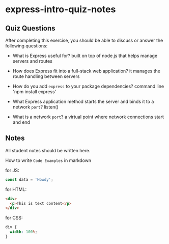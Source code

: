 # express-intro-quiz-notes

## Quiz Questions

After completing this exercise, you should be able to discuss or answer the following questions:

- What is Express useful for?
  built on top of node.js that helps manage servers and routes

- How does Express fit into a full-stack web application?
  it manages the route handling between servers

- How do you add `express` to your package dependencies?
  command line 'npm install express'

- What Express application method starts the server and binds it to a network `port`?
  listen()

- What is a network `port`?
  a virtual point where network connections start and end

## Notes

All student notes should be written here.

How to write `Code Examples` in markdown

for JS:

```javascript
const data = 'Howdy';
```

for HTML:

```html
<div>
  <p>This is text content</p>
</div>
```

for CSS:

```css
div {
  width: 100%;
}
```
